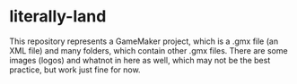 # literally-land

This repository represents a GameMaker project, which is a .gmx file (an XML file) and many folders, which contain other .gmx files. There are some images (logos) and whatnot in here as well, which may not be the best practice, but work just fine for now.

